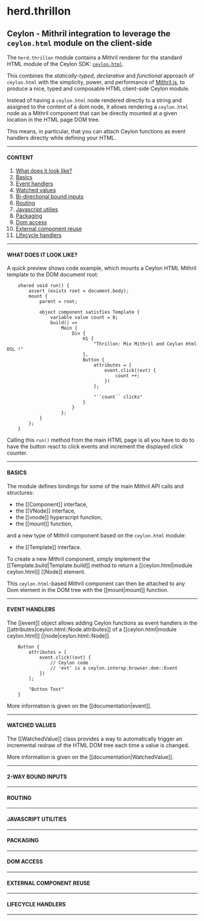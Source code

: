 # herd.thrillon

## Ceylon - Mithril integration to leverage the `ceylon.html` module on the client-side

The `herd.thrillon` module contains a Mithril renderer for the standard HTML module of the Ceylon SDK: [`ceylon.html`](https://modules.ceylon-lang.org/repo/1/ceylon/html/1.3.3/module-doc/api/index.html).

This combines the *statically-typed*, *declarative* and *functional* approach of
`ceylon.html` with the simplicity, power, and performance of [Mithril.js](https://mithril.js.org),
to produce a nice, typed and composable HTML client-side Ceylon module.

Instead of having a `ceylon.html` node rendered directly to a string and assigned to the content
of a dom node, it allows rendering a `ceylon.html` node as a Mithril component that can be directly
mounted at a given location in the HTML page DOM tree.

This means, in particular, that you can attach Ceylon functions as event handlers
directly while defining your HTML.

------------------------------------------------------------------

#### CONTENT

1. [What does it look like?](#what-does-it-look-like)
1. [Basics](#basics)
1. [Event handlers](#event-handlers)
1. [Watched values](#watched-values)
1. [Bi-directional bound inputs](#bi-directional-bound-inputs)
1. [Routing](#routing)
1. [Javascript utilies](#javascript-utilities)
1. [Packaging](#packaging)
1. [Dom access](#dom-access)
1. [External component reuse](#component-wrappers)
1. [Lifecycle handlers](#lifecycle-handlers)

------------------------------------------------------------------

#### WHAT DOES IT LOOK LIKE?

A quick preview shows code example, which mounts a Ceylon HTML Mithril template to
the DOM document root:

```ceylon
    shared void run() {
        assert (exists root = document.body);
        mount {
            parent = root;
            
            object component satisfies Template {
                variable value count = 0;
                build() =>
                    Main {
                        Div {
                            H1 {
                                "Thrillon: Mix Mithril and Ceylon Html DSL !"
                            },
                            Button {
                                attributes = [ 
                                    event.click((evt) { 
                                        count ++; 
                                    })
                                ];
                                
                                "``count`` clicks"
                            }                    
                        }
                    };
            }
        };
    }
  ```

Calling this `run()` method from the main HTML page is all you have to do
to have the button react to click events and increment the 
displayed click counter.

------------------------------------------------------------------

#### BASICS

The module defines bindings for some of the main Mithril API calls and structures:
- the [[Component]] interface,
- the [[VNode]] interface,
- the [[vnode]] hyperscript function,
- the [[mount]] function,

and a new type of Mithril component based on the `ceylon.html` module:

- the [[Template]] interface.

To create a new Mithril component, simply implement the [[Template.build|Template.build]] method
to return a [[ceylon.html|module ceylon.html]] [[Node]] element.

This `ceylon.html`-based Mithril component can then be attached to any Dom element
in the DOM tree with the [[mount|mount]] function.


------------------------------------------------------------------

#### EVENT HANDLERS

The [[event]] object allows adding Ceylon functions as event handlers
in the [[attributes|ceylon.html::Node.attributes]] of a
[[ceylon.html|module ceylon.html]] [[node|ceylon.html::Node]].

```ceylon
    Button {
        attributes = [ 
            event.click((evt) { 
                // Ceylon code
                // 'evt' is a ceylon.interop.browser.dom::Event
            })
        ];
        
        "Button Text"
    }                    

```   

More information is given on the [[documentation|event]].

------------------------------------------------------------------

#### WATCHED VALUES

The [[WatchedValue]] class provides a way to automatically
trigger an incremental redraw of the HTML DOM tree each time
a value is changed.

More information is given on the [[documentation|WatchedValue]].

------------------------------------------------------------------

#### 2-WAY BOUND INPUTS



------------------------------------------------------------------

#### <a name="routing"></a> ROUTING



------------------------------------------------------------------

#### <a name="javascript-utilities"></a> JAVASCRIPT UTILITIES



------------------------------------------------------------------

#### <a name="packaging"></a> PACKAGING



------------------------------------------------------------------

#### <a name="dom-access"></a> DOM ACCESS



------------------------------------------------------------------

#### <a name="component-wrappers"></a> EXTERNAL COMPONENT REUSE



------------------------------------------------------------------

#### <a name="lifecycle-handlers"></a> LIFECYCLE HANDLERS


------------------------------------------------------------------

